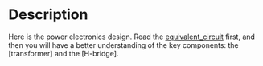 # Description

Here is the power electronics design. Read the [equivalent_circuit](equivalent_circuit) first, and then you will have a better understanding of the key components: the [transformer] and the [H-bridge].
